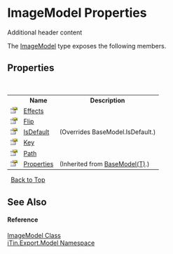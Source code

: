 # ImageModel Properties
Additional header content 

The <a href="137d2f5b-d37d-72be-e7a0-12bcf0b26444">ImageModel</a> type exposes the following members.


## Properties
&nbsp;<table><tr><th></th><th>Name</th><th>Description</th></tr><tr><td>![Public property](media/pubproperty.gif "Public property")</td><td><a href="41a538eb-eba5-473e-90eb-4c39d4b0bbcf">Effects</a></td><td /></tr><tr><td>![Public property](media/pubproperty.gif "Public property")</td><td><a href="1e489f04-6021-1edc-c592-f3171f724f45">Flip</a></td><td /></tr><tr><td>![Public property](media/pubproperty.gif "Public property")</td><td><a href="711b34d4-172c-b93c-62ba-a49d31db5bee">IsDefault</a></td><td> (Overrides BaseModel.IsDefault.)</td></tr><tr><td>![Public property](media/pubproperty.gif "Public property")</td><td><a href="20023dd3-bca1-42f6-18c7-39ac0c702eaa">Key</a></td><td /></tr><tr><td>![Public property](media/pubproperty.gif "Public property")</td><td><a href="0b1503e0-3ce4-1788-7603-d58aadbe933b">Path</a></td><td /></tr><tr><td>![Public property](media/pubproperty.gif "Public property")</td><td><a href="7e88785e-5670-4515-defa-d3f60ae16111">Properties</a></td><td> (Inherited from <a href="6632f561-4175-f1f2-939c-ac8b10159529">BaseModel(T)</a>.)</td></tr></table>&nbsp;
<a href="#imagemodel-properties">Back to Top</a>

## See Also


#### Reference
<a href="137d2f5b-d37d-72be-e7a0-12bcf0b26444">ImageModel Class</a><br /><a href="ef57ffcc-e95e-b212-5a46-9aa6f5a3511f">iTin.Export.Model Namespace</a><br />
